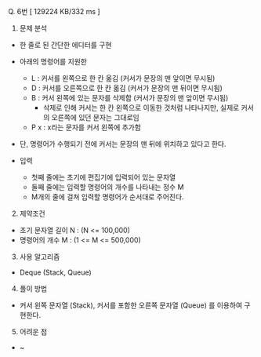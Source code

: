 Q. 6번 [ 129224 KB/332 ms ]

1. 문제 분석
- 한 줄로 된 간단한 에디터를 구현
- 아래의 명령어를 지원한
  - L : 커서를 왼쪽으로 한 칸 옮김 (커서가 문장의 맨 앞이면 무시됨)
  - D : 커서를 오른쪽으로 한 칸 옮김 (커서가 문장의 맨 뒤이면 무시됨)
  - B : 커서 왼쪽에 있는 문자를 삭제함 (커서가 문장의 맨 앞이면 무시됨)
    - 삭제로 인해 커서는 한 칸 왼쪽으로 이동한 것처럼 나타나지만, 실제로 커서의 오른쪽에 있던 문자는 그대로임
  - P x : x라는 문자를 커서 왼쪽에 추가함
- 단, 명령어가 수행되기 전에 커서는 문장의 맨 뒤에 위치하고 있다고 한다.

- 입력
  - 첫째 줄에는 초기에 편집기에 입력되어 있는 문자열
  - 둘째 줄에는 입력할 명령어의 개수를 나타내는 정수 M
  - M개의 줄에 걸쳐 입력할 명령어가 순서대로 주어진다.

2. 제약조건
- 초기 문자열 길이 N : (N <= 100,000)
- 명령어의 개수 M : (1 <= M <= 500,000)

3. 사용 알고리즘
- Deque (Stack, Queue)

4. 풀이 방법
- 커서 왼쪽 문자열 (Stack), 커서를 포함한 오른쪽 문자열 (Queue) 를 이용하여 구현한다.

5. 어려운 점
- ~